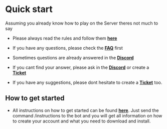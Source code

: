 # Quick start

Assuming you already know how to play on the Server theres not much to say

- Please always read the rules and follow them **[here](/rules/intro)**

- If you have any questions, please check the **[FAQ](/faq/faq)** first

- Sometimes questions are already answered in the **[Discord](https://discord.gg/c6GZKjVhxw)**

- If you cant find your answer, please ask in the **[Discord](https://discord.gg/c6GZKjVhxw)** or create a **[Ticket](https://discord.com/channels/@me/1143844428373561384)**

- If you have any suggestions, please dont hesitate to create a **[Ticket](https://discord.com/channels/@me/1143844428373561384)** too.

## How to get started

- All instructions on how to get started can be found **[here](https://discord.com/channels/@me/1148725800997224610)**. Just send the command /instructions to the bot and you will get all information on how to create your account and what you need to download and install.
